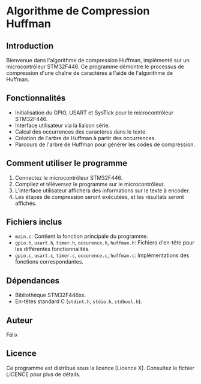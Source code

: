 # Algorithme de Compression Huffman

## Introduction
Bienvenue dans l'algorithme de compression Huffman, implémenté sur un microcontrôleur STM32F446. Ce programme démontre le processus de compression d'une chaîne de caractères à l'aide de l'algorithme de Huffman.

## Fonctionnalités

- Initialisation du GPIO, USART et SysTick pour le microcontrôleur STM32F446.
- Interface utilisateur via la liaison série.
- Calcul des occurrences des caractères dans le texte.
- Création de l'arbre de Huffman à partir des occurrences.
- Parcours de l'arbre de Huffman pour générer les codes de compression.

## Comment utiliser le programme

1. Connectez le microcontrôleur STM32F446.
2. Compilez et téléversez le programme sur le microcontrôleur.
3. L'interface utilisateur affichera des informations sur le texte à encoder.
4. Les étapes de compression seront exécutées, et les résultats seront affichés.

## Fichiers inclus

- `main.c`: Contient la fonction principale du programme.
- `gpio.h`, `usart.h`, `timer.h`, `occurence.h`, `huffman.h`: Fichiers d'en-tête pour les différentes fonctionnalités.
- `gpio.c`, `usart.c`, `timer.c`, `occurence.c`, `huffman.c`: Implémentations des fonctions correspondantes.

## Dépendances

- Bibliothèque STM32F446xx.
- En-têtes standard C (`stdint.h`, `stdio.h`, `stdbool.h`).

## Auteur
Félix

## Licence
Ce programme est distribué sous la licence [Licence X]. Consultez le fichier LICENCE pour plus de détails.
